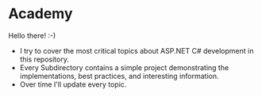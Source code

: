 # Academy

Hello there! :-)

- I try to cover the most critical topics about ASP.NET C# development in this repository.
- Every Subdirectory contains a simple project demonstrating the implementations, best practices, and interesting information.
- Over time I'll update every topic.
